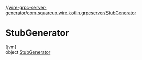 //[wire-grpc-server-generator](../../../index.md)/[com.squareup.wire.kotlin.grpcserver](../index.md)/[StubGenerator](index.md)

# StubGenerator

[jvm]\
object [StubGenerator](index.md)
